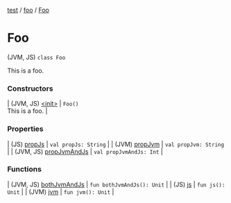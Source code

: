 [test](../../index.md) / [foo](../index.md) / [Foo](./index.md)

# Foo

(JVM, JS) `class Foo`

This is a foo.

### Constructors

| (JVM, JS) [&lt;init&gt;](-init-.md) | `Foo()`<br>This is a foo. |

### Properties

| (JS) [propJs](prop-js.md) | `val propJs: String` |
| (JVM) [propJvm](prop-jvm.md) | `val propJvm: String` |
| (JVM, JS) [propJvmAndJs](prop-jvm-and-js.md) | `val propJvmAndJs: Int` |

### Functions

| (JVM, JS) [bothJvmAndJs](both-jvm-and-js.md) | `fun bothJvmAndJs(): Unit` |
| (JS) [js](js.md) | `fun js(): Unit` |
| (JVM) [jvm](jvm.md) | `fun jvm(): Unit` |


